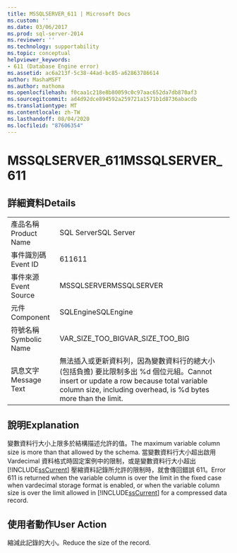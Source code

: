 ```yaml
---
title: MSSQLSERVER_611 | Microsoft Docs
ms.custom: ''
ms.date: 03/06/2017
ms.prod: sql-server-2014
ms.reviewer: ''
ms.technology: supportability
ms.topic: conceptual
helpviewer_keywords:
- 611 (Database Engine error)
ms.assetid: ac6a213f-5c38-44ad-bc85-a62863786614
author: MashaMSFT
ms.author: mathoma
ms.openlocfilehash: f0caa1c218e8b80059c0c97aac652da7db870af3
ms.sourcegitcommit: ad4d92dce894592a259721a1571b1d8736abacdb
ms.translationtype: MT
ms.contentlocale: zh-TW
ms.lasthandoff: 08/04/2020
ms.locfileid: "87606354"
---
```

# <a name="mssqlserver_611"></a><span data-ttu-id="0b5e0-102">MSSQLSERVER_611</span><span class="sxs-lookup"><span data-stu-id="0b5e0-102">MSSQLSERVER_611</span></span>
    
## <a name="details"></a><span data-ttu-id="0b5e0-103">詳細資料</span><span class="sxs-lookup"><span data-stu-id="0b5e0-103">Details</span></span>  
  
|||  
|-|-|  
|<span data-ttu-id="0b5e0-104">產品名稱</span><span class="sxs-lookup"><span data-stu-id="0b5e0-104">Product Name</span></span>|<span data-ttu-id="0b5e0-105">SQL Server</span><span class="sxs-lookup"><span data-stu-id="0b5e0-105">SQL Server</span></span>|  
|<span data-ttu-id="0b5e0-106">事件識別碼</span><span class="sxs-lookup"><span data-stu-id="0b5e0-106">Event ID</span></span>|<span data-ttu-id="0b5e0-107">611</span><span class="sxs-lookup"><span data-stu-id="0b5e0-107">611</span></span>|  
|<span data-ttu-id="0b5e0-108">事件來源</span><span class="sxs-lookup"><span data-stu-id="0b5e0-108">Event Source</span></span>|<span data-ttu-id="0b5e0-109">MSSQLSERVER</span><span class="sxs-lookup"><span data-stu-id="0b5e0-109">MSSQLSERVER</span></span>|  
|<span data-ttu-id="0b5e0-110">元件</span><span class="sxs-lookup"><span data-stu-id="0b5e0-110">Component</span></span>|<span data-ttu-id="0b5e0-111">SQLEngine</span><span class="sxs-lookup"><span data-stu-id="0b5e0-111">SQLEngine</span></span>|  
|<span data-ttu-id="0b5e0-112">符號名稱</span><span class="sxs-lookup"><span data-stu-id="0b5e0-112">Symbolic Name</span></span>|<span data-ttu-id="0b5e0-113">VAR_SIZE_TOO_BIG</span><span class="sxs-lookup"><span data-stu-id="0b5e0-113">VAR_SIZE_TOO_BIG</span></span>|  
|<span data-ttu-id="0b5e0-114">訊息文字</span><span class="sxs-lookup"><span data-stu-id="0b5e0-114">Message Text</span></span>|<span data-ttu-id="0b5e0-115">無法插入或更新資料列，因為變數資料行的總大小 (包括負擔) 要比限制多出 %d 個位元組。</span><span class="sxs-lookup"><span data-stu-id="0b5e0-115">Cannot insert or update a row because total variable column size, including overhead, is %d bytes more than the limit.</span></span>|  
  
## <a name="explanation"></a><span data-ttu-id="0b5e0-116">說明</span><span class="sxs-lookup"><span data-stu-id="0b5e0-116">Explanation</span></span>  
 <span data-ttu-id="0b5e0-117">變數資料行大小上限多於結構描述允許的值。</span><span class="sxs-lookup"><span data-stu-id="0b5e0-117">The maximum variable column size is more than that allowed by the schema.</span></span> <span data-ttu-id="0b5e0-118">當變數資料行大小超出啟用 Vardecimal 資料格式時固定案例中的限制，或是變數資料行大小超出 [!INCLUDE[ssCurrent](../../includes/sscurrent-md.md)] 壓縮資料記錄所允許的限制時，就會傳回錯誤 611。</span><span class="sxs-lookup"><span data-stu-id="0b5e0-118">Error 611 is returned when the variable column is over the limit in the fixed case when vardecimal storage format is enabled, or when the variable column size is over the limit allowed in [!INCLUDE[ssCurrent](../../includes/sscurrent-md.md)] for a compressed data record.</span></span>  
  
## <a name="user-action"></a><span data-ttu-id="0b5e0-119">使用者動作</span><span class="sxs-lookup"><span data-stu-id="0b5e0-119">User Action</span></span>  
 <span data-ttu-id="0b5e0-120">縮減此記錄的大小。</span><span class="sxs-lookup"><span data-stu-id="0b5e0-120">Reduce the size of the record.</span></span>  
  
  
